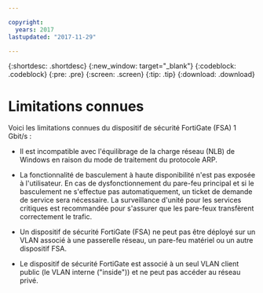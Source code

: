 ```yaml
---

copyright:
  years: 2017
lastupdated: "2017-11-29"

---
```


{:shortdesc: .shortdesc}
{:new_window: target="_blank"}
{:codeblock: .codeblock}
{:pre: .pre}
{:screen: .screen}
{:tip: .tip}
{:download: .download}

# Limitations connues
Voici les limitations connues du dispositif de sécurité FortiGate (FSA) 1 Gbit/s :

* Il est incompatible avec l'équilibrage de la charge réseau (NLB) de Windows en raison du mode de traitement du protocole ARP.

* La fonctionnalité de basculement à haute disponibilité n'est pas exposée à l'utilisateur. En cas de dysfonctionnement du pare-feu principal et si le basculement ne s'effectue pas automatiquement, un ticket de demande de service sera nécessaire. La surveillance d'unité pour les services critiques est recommandée pour s'assurer que les pare-feux transfèrent correctement le trafic.

* Un dispositif de sécurité FortiGate (FSA) ne peut pas être déployé sur un VLAN associé à une passerelle réseau, un pare-feu matériel ou un autre dispositif FSA.

* Le dispositif de sécurité FortiGate est associé à un seul VLAN client public (le VLAN interne ("inside")) et ne peut pas accéder au réseau privé.
